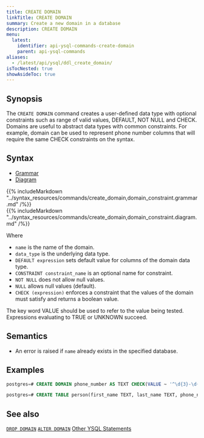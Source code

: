 ```yaml
---
title: CREATE DOMAIN
linkTitle: CREATE DOMAIN
summary: Create a new domain in a database
description: CREATE DOMAIN
menu:
  latest:
    identifier: api-ysql-commands-create-domain
    parent: api-ysql-commands
aliases:
  - /latest/api/ysql/ddl_create_domain/
isTocNested: true
showAsideToc: true
---
```


## Synopsis

The `CREATE DOMAIN` command creates a user-defined data type with optional constraints such as range of valid values, DEFAULT, NOT NULL and CHECK. 
Domains are useful to abstract data types with common constraints. For example, domain can be used to represent phone number columns that will require the same CHECK constraints on the syntax.

## Syntax

<ul class="nav nav-tabs nav-tabs-yb">
  <li >
    <a href="#grammar" class="nav-link active" id="grammar-tab" data-toggle="tab" role="tab" aria-controls="grammar" aria-selected="true">
      <i class="fas fa-file-alt" aria-hidden="true"></i>
      Grammar
    </a>
  </li>
  <li>
    <a href="#diagram" class="nav-link" id="diagram-tab" data-toggle="tab" role="tab" aria-controls="diagram" aria-selected="false">
      <i class="fas fa-project-diagram" aria-hidden="true"></i>
      Diagram
    </a>
  </li>
</ul>

<div class="tab-content">
  <div id="grammar" class="tab-pane fade show active" role="tabpanel" aria-labelledby="grammar-tab">
    {{% includeMarkdown "../syntax_resources/commands/create_domain,domain_constraint.grammar.md" /%}}
  </div>
  <div id="diagram" class="tab-pane fade" role="tabpanel" aria-labelledby="diagram-tab">
    {{% includeMarkdown "../syntax_resources/commands/create_domain,domain_constraint.diagram.md" /%}}
  </div>
</div>

Where

- `name` is the name of the domain.
- `data_type` is the underlying data type.
- `DEFAULT expression` sets default value for columns of the domain data type.
- `CONSTRAINT constraint_name` is an optional name for constraint.
- `NOT NULL` does not allow null values.
- `NULL` allows null values (default).
- `CHECK (expression)` enforces a constraint that the values of the domain must satisfy and returns a boolean value.

The key word VALUE should be used to refer to the value being tested. Expressions evaluating to TRUE or UNKNOWN succeed.

## Semantics

- An error is raised if `name` already exists in the specified database.

## Examples

```sql
postgres=# CREATE DOMAIN phone_number AS TEXT CHECK(VALUE ~ '^\d{3}-\d{3}-\d{4}$');
```

```sql
postgres=# CREATE TABLE person(first_name TEXT, last_name TEXT, phone_number phone_number);
```

## See also

[`DROP DOMAIN`](../ddl_drop_domain)
[`ALTER DOMAIN`](../ddl_alter_domain)
[Other YSQL Statements](..)
